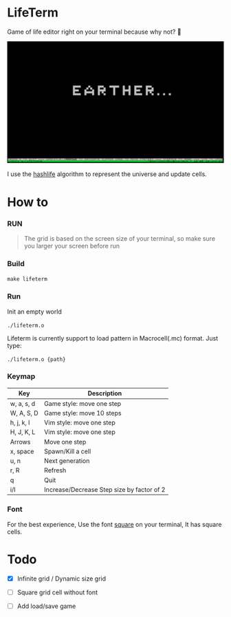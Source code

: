 # LifeTerm
Game of life editor right on your terminal because why not? 🤷

![](./assets/demo.png)

I use the [hashlife](https://en.wikipedia.org/wiki/Hashlife) algorithm to represent the universe and update cells.

# How to 
### RUN
> The grid is based on the screen size of your terminal, so make sure you larger your screen before run

### Build
`make lifeterm`
### Run
Init an empty world

`./lifeterm.o`

Lifeterm is currently support to load pattern in Macrocell(.mc) format. Just type:

`./lifeterm.o {path}`



### Keymap
| Key      | Description               |
|----------|---------------------------|
| w, a, s, d  | Game style: move one step |
| W, A, S, D  | Game style: move 10 steps |
| h, j, k, l  | Vim style: move one step   |
| H, J, K, L  | Vim style: move one step   |
| Arrows   | Move one step              |
| x, space | Spawn/Kill a cell         |
| u, n     | Next generation           |
| r, R     | Refresh           |
| q        | Quit                      |
| i/I      | Increase/Decrease Step size by factor of 2|

### Font
For the best experience, Use the font [square](/assets/square.ttf) on your terminal, It has square cells. 

# Todo
- [x] Infinite grid / Dynamic size grid
- [ ] Square grid cell without font
- [ ] Add load/save game


